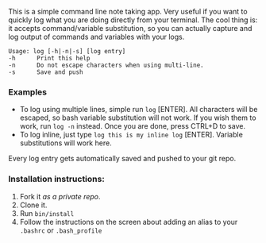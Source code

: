 This is a simple command line note taking app. Very useful if you want to quickly log what you are doing directly from your terminal.
The cool thing is: it accepts command/variable substitution, so you can actually capture and log output of commands and variables with your logs.

```
Usage: log [-h|-n|-s] [log entry]
-h      Print this help
-n      Do not escape characters when using multi-line.
-s      Save and push
```

### Examples

* To log using multiple lines, simple run `log` [ENTER]. All characters will be escaped, so bash variable substitution will not work. If you wish them to work, run `log -n` instead. Once you are done, press CTRL+D to save.
* To log inline, just type `log this is my inline log` [ENTER]. Variable substitutions will work here.

Every log entry gets automatically saved and pushed to your git repo.

### Installation instructions:

1. Fork it *as a private repo*.
2. Clone it.
3. Run `bin/install`
4. Follow the instructions on the screen about adding an alias to your `.bashrc` or `.bash_profile`